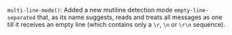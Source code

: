 `multi-line-mode()`: Added a new mutiline detection mode `empty-line-separated` that, as its name suggests, reads and treats all messages as one till it receives an empty line (which contains only a `\r`, `\n` or `\r\n` sequence).
